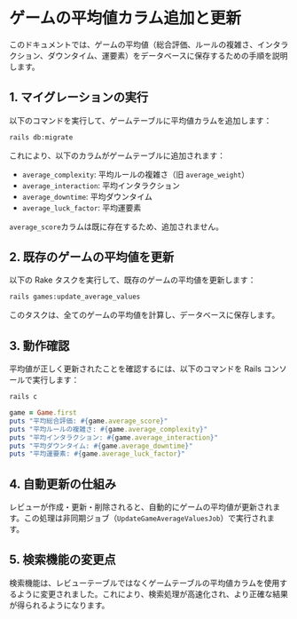 # ゲームの平均値カラム追加と更新

このドキュメントでは、ゲームの平均値（総合評価、ルールの複雑さ、インタラクション、ダウンタイム、運要素）をデータベースに保存するための手順を説明します。

## 1. マイグレーションの実行

以下のコマンドを実行して、ゲームテーブルに平均値カラムを追加します：

```bash
rails db:migrate
```

これにより、以下のカラムがゲームテーブルに追加されます：

- `average_complexity`: 平均ルールの複雑さ（旧 `average_weight`）
- `average_interaction`: 平均インタラクション
- `average_downtime`: 平均ダウンタイム
- `average_luck_factor`: 平均運要素

`average_score`カラムは既に存在するため、追加されません。

## 2. 既存のゲームの平均値を更新

以下の Rake タスクを実行して、既存のゲームの平均値を更新します：

```bash
rails games:update_average_values
```

このタスクは、全てのゲームの平均値を計算し、データベースに保存します。

## 3. 動作確認

平均値が正しく更新されたことを確認するには、以下のコマンドを Rails コンソールで実行します：

```bash
rails c
```

```ruby
game = Game.first
puts "平均総合評価: #{game.average_score}"
puts "平均ルールの複雑さ: #{game.average_complexity}"
puts "平均インタラクション: #{game.average_interaction}"
puts "平均ダウンタイム: #{game.average_downtime}"
puts "平均運要素: #{game.average_luck_factor}"
```

## 4. 自動更新の仕組み

レビューが作成・更新・削除されると、自動的にゲームの平均値が更新されます。この処理は非同期ジョブ（`UpdateGameAverageValuesJob`）で実行されます。

## 5. 検索機能の変更点

検索機能は、レビューテーブルではなくゲームテーブルの平均値カラムを使用するように変更されました。これにより、検索処理が高速化され、より正確な結果が得られるようになります。
